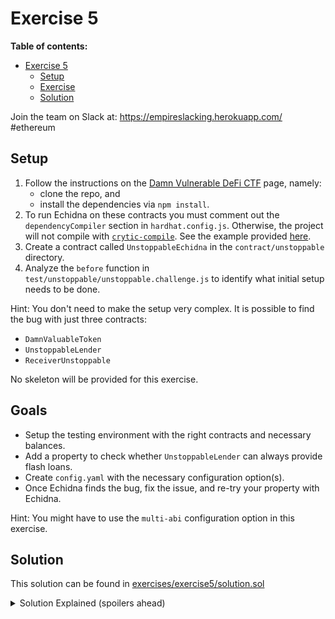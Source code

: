 # Exercise 5

**Table of contents:**

- [Exercise 5](#exercise-5)
  - [Setup](#setup)
  - [Exercise](#exercise)
  - [Solution](#solution)

Join the team on Slack at: https://empireslacking.herokuapp.com/ #ethereum

## Setup

1. Follow the instructions on the [Damn Vulnerable DeFi CTF][ctf] page, namely:
    - clone the repo, and
    - install the dependencies via `npm install`.
2. To run Echidna on these contracts you must comment out the `dependencyCompiler` section in `hardhat.config.js`. Otherwise, the project will not compile with [`crytic-compile`](https://github.com/crytic/crytic-compile). See the example provided [here](./exercises/exercise5/example.hardhat.config.ts).
3. Create a contract called `UnstoppableEchidna` in the `contract/unstoppable` directory.
4. Analyze the `before` function in `test/unstoppable/unstoppable.challenge.js` to identify what initial setup needs to be done.

Hint: You don't need to make the setup very complex. It is possible to find the bug with just three contracts:
  - `DamnValuableToken`
  - `UnstoppableLender`
  - `ReceiverUnstoppable`

No skeleton will be provided for this exercise.

## Goals

- Setup the testing environment with the right contracts and necessary balances.
- Add a property to check whether `UnstoppableLender` can always provide flash loans.
- Create `config.yaml` with the necessary configuration option(s).
- Once Echidna finds the bug, fix the issue, and re-try your property with Echidna.

Hint: You might have to use the `multi-abi` configuration option in this exercise.
## Solution

This solution can be found in [exercises/exercise5/solution.sol](./exercises/exercise5/solution.sol)

[ctf]: https://www.damnvulnerabledefi.xyz/

<details>
<summary>Solution Explained (spoilers ahead)</summary>

The goal of the unstoppable challenge is to realize that `UnstoppableLender` has two modes of tracking its balance: `poolBalance` and `damnValuableToken.balanceOf(address(this))`.

`poolBalance` is added to when someone calls `depositTokens()`.

However, a user can call `damnValuableToken.transfer()` directly and increase the `balanceOf(address(this))` without increasing `poolBalance`.

Now, the two balance trackers are out-of-sync.

When Echidna calls `pool.flashLoan(10)`, the assertion `assert(poolBalance == balanceBefore)` in `UnstoppableLender` will break and the pool can no longer provide flash loans.

See example output below from Echidna:

```bash
$ npx hardhat clean && npx hardhat compile --force && echidna-test . --contract UnstoppableEchidna --multi-abi --config contracts/unstoppable/config.yaml

...

echidna_testFlashLoan: failed!💥  
  Call sequence:
    transfer(0x62d69f6867a0a084c6d313943dc22023bc263691,1296000)

...
```
</details>
